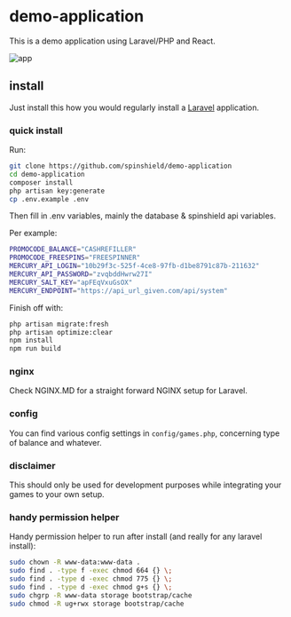 # demo-application
This is a demo application using Laravel/PHP and React.

![app](preview.png)

## install
Just install this how you would regularly install a [Laravel](https://laravel.com/docs) application. 

### quick install
Run:
```bash
git clone https://github.com/spinshield/demo-application
cd demo-application
composer install
php artisan key:generate
cp .env.example .env
```

Then fill in .env variables, mainly the database & spinshield api variables.

Per example:
```bash
PROMOCODE_BALANCE="CASHREFILLER"
PROMOCODE_FREESPINS="FREESPINNER"
MERCURY_API_LOGIN="10b29f3c-525f-4ce8-97fb-d1be8791c87b-211632"
MERCURY_API_PASSWORD="zvqbddHwrw27I"
MERCURY_SALT_KEY="apFEqVxuGsOX"
MERCURY_ENDPOINT="https://api_url_given.com/api/system"
```

Finish off with:
```bash
php artisan migrate:fresh
php artisan optimize:clear
npm install
npm run build
```

### nginx
Check NGINX.MD for a straight forward NGINX setup for Laravel.

### config
You can find various config settings in `config/games.php`, concerning type of balance and whatever.

### disclaimer
This should only be used for development purposes while integrating your games to your own setup.

### handy permission helper
Handy permission helper to run after install (and really for any laravel install):
```bash
sudo chown -R www-data:www-data .
sudo find . -type f -exec chmod 664 {} \;
sudo find . -type d -exec chmod 775 {} \;
sudo find . -type d -exec chmod g+s {} \;
sudo chgrp -R www-data storage bootstrap/cache
sudo chmod -R ug+rwx storage bootstrap/cache
```
